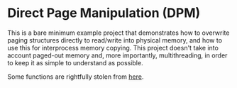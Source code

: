 # Direct Page Manipulation (DPM)
This is a bare minimum example project that demonstrates how to overwrite paging structures directly to read/write into physical memory, and how to use this for interprocess memory copying. This project doesn't take into account paged-out memory and, more importantly, multithreading, in order to keep it as simple to understand as possible.

Some functions are rightfully stolen from [here](https://www.unknowncheats.me/forum/anti-cheat-bypass/444289-read-process-physical-memory-attach.html).